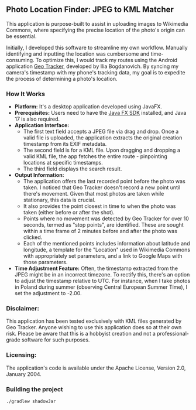 ## Photo Location Finder: JPEG to KML Matcher
This application is purpose-built to assist in uploading images to Wikimedia Commons,
where specifying the precise location of the photo's origin can be essential.

Initially, I developed this software to streamline my own workflow. Manually identifying
and inputting the location was cumbersome and time-consuming. To optimize this, I would
track my routes using the Android application [Geo Tracker](https://play.google.com/store/apps/details?id=com.ilyabogdanovich.geotracker&hl=en),
developed by Ilia Bogdanovich. By syncing my camera's timestamp with my phone's tracking data,
my goal is to expedite the process of determining a photo's location.

### How It Works
* **Platform:** It's a desktop application developed using JavaFX.
* **Prerequisites:** Users need to have the [Java FX SDK](https://openjfx.io/) installed, and Java 17 is also required.
* **Application Interface:**
  * The first text field accepts a JPEG file via drag and drop. Once a valid file is uploaded,
  the application extracts the original creation timestamp from its EXIF metadata.
  * The second field is for a KML file. Upon dragging and dropping a valid KML file,
  the app fetches the entire route - pinpointing locations at specific timestamps.
  * The third field displays the search result.
* **Output Information:**
  * The application offers the last recorded point before the photo was taken.
  I noticed that Geo Tracker doesn't record a new point until there's movement.
  Given that most photos are taken while stationary, this data is crucial.
  * It also provides the point closest in time to when the photo was taken (either before
  or after the shot).
  * Points where no movement was detected by Geo Tracker for over 10 seconds, termed as "stop points", are identified.
  These are sought within a time frame of 2 minutes before and after the photo was clicked.
  * Each of the mentioned points includes information about latitude and longitude, a template for the "Location" used
  in Wikimedia Commons with appropriately set parameters, and a link to Google Maps with those parameters.
* **Time Adjustment Feature:** Often, the timestamp extracted from the JPEG might be in an incorrect timezone.
To rectify this, there's an option to adjust the timestamp relative to UTC. For instance, when I take photos
in Poland during summer (observing Central European Summer Time), I set the adjustment to -2.00.

### Disclaimer:
This application has been tested exclusively with KML files generated by Geo Tracker.
Anyone wishing to use this application does so at their own risk. Please be aware that this is a hobbyist
creation and not a professional-grade software for such purposes.

### Licensing:
The application's code is available under the Apache License, Version 2.0, January 2004.

### Building the project
```
./gradlew shadowJar
```


